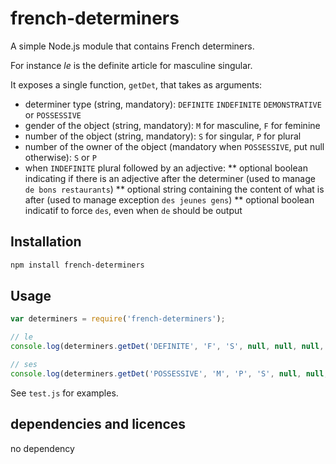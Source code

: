 <!--
Copyright 2019 Ludan Stoecklé
SPDX-License-Identifier: CC-BY-4.0
-->
# french-determiners

A simple Node.js module that contains French determiners.

For instance _le_ is the definite article for masculine singular.

It exposes a single function, `getDet`, that takes as arguments:

* determiner type (string, mandatory): `DEFINITE` `INDEFINITE` `DEMONSTRATIVE` or `POSSESSIVE`
* gender of the object (string, mandatory): `M` for masculine, `F` for feminine
* number of the object (string, mandatory): `S` for singular, `P` for plural
* number of the owner of the object (mandatory when `POSSESSIVE`, put null otherwise): `S` or `P`
* when `INDEFINITE` plural followed by an adjective:
** optional boolean indicating if there is an adjective after the determiner (used to manage `de bons restaurants`)
** optional string containing the content of what is after (used to manage exception `des jeunes gens`)
** optional boolean indicatif to force `des`, even when `de` should be output

## Installation 
```sh
npm install french-determiners
```

## Usage

```javascript
var determiners = require('french-determiners');

// le
console.log(determiners.getDet('DEFINITE', 'F', 'S', null, null, null, null));

// ses
console.log(determiners.getDet('POSSESSIVE', 'M', 'P', 'S', null, null, null));
```

See `test.js` for examples.

## dependencies and licences

no dependency

